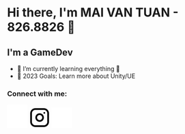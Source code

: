 # Hi there, I'm MAI VAN TUAN - 826.8826 👋 

## I'm a GameDev

- 🌱 I’m currently learning everything 🤣
- 🥅 2023 Goals: Learn more about Unity/UE

### Connect with me:


[![website](./img/facebook-square-custom4.svg)](https://www.instagram.com/826.8826/#gh-dark-mode-only)
[![website](./img/instagram-light.svg)](https://www.instagram.com/826.8826/#gh-light-mode-only)
[![website](./img/instagram-dark.svg)](https://www.instagram.com/826.8826/#gh-dark-mode-only)
